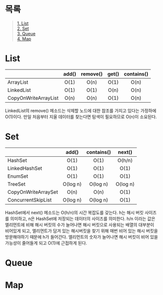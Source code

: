 # 목록
>[1. List](#list)\
>[2. Set](#set)\
>[3. Queue](#queue)\
>[4. Map](#map)


# List
|   |add()|remove()|get()|contains()|
|---|:---:|:---:|:---:|:---:|
|ArrayList|O(1)|O(n)|O(1)|O(n)|
|LinkedList|O(1)|O(1)|O(n)|O(n)|
|CopyOnWriteArrayList|O(n)|O(n)|O(1)|O(n)|

LinkedList의 remove() 메소드는 삭제할 노드에 대한 참조를 가지고 있다는 가정하에 O(1)이다.
만일 처음부터 지울 데이터를 찾는다면 탐색이 필요하므로 O(n)이 소요된다.

# Set
|   |add()|contains()|next()|
|---|:---:|:---:|:---:|
|HashSet|O(1)|O(1)|O(h/n)|
|LinkedHashSet|O(1)|O(1)|O(1)|
|EnumSet|O(1)|O(1)|O(1)|
|TreeSet|O(log n)|O(log n)|O(log n)|
|CopyOnWriteArraySet|O(n)|O(n)|O(1)|
|ConcurrentSkipList|O(log n)|O(log n)|O(1)|

HashSet에서 next() 메소드는 O(h/n)의 시간 복잡도를 갖는다. h는 해시 버킷 사이즈를 의미하고,
n은 HashSet에 저장되는 데이터의 사이즈를 의미한다. h/n 이라는 값은 엘리먼트에 비해 해시 버킷의 수가 늘어나면
해시 버킷으로 사용되는 배열의 대부분이 비어있게 되고, 엘리먼트가 담겨 있는 해시버킷을 찾기 위해 매번 비어 있는 해시 버킷을 
방문해야하기 때문에 h가 들어간다. 엘리먼트의 숫자가 늘어나면 해시 버킷이 비어 있을 가능성이 줄어들게 되고 O(1)에 근접하게 된다.
# Queue

# Map
